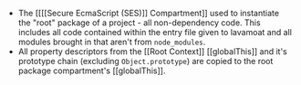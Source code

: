 - The [[[[Secure EcmaScript (SES)]] Compartment]] used to instantiate the "root" package of a project - all non-dependency code. This includes all code contained within the entry file given to lavamoat and all modules brought in that aren't from `node_modules`.
- All property descriptors from the [[Root Context]] [[globalThis]] and it's prototype chain (excluding `Object.prototype`) are copied to the root package compartment's [[globalThis]].
